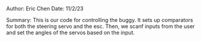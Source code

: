 Author: Eric Chen
Date: 11/2/23

Summary: This is our code for controlling the buggy. It sets up comparators for both the steering servo and the esc. Then, we scanf inputs from the user and set the angles of the servos based on the input. 
